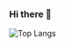 ### Hi there 👋
![Top Langs](https://github-readme-stats.vercel.app/api/top-langs/?username=DanielOrtGut&layout=compact)
<!--
**DanielOrtGut/DanielOrtGut** is a ✨ _special_ ✨ repository because its `README.md` (this file) appears on your GitHub profile.

Here are some ideas to get you started:

- 🔭 I’m currently working on ...
- 🌱 I’m currently learning ...
- 👯 I’m looking to collaborate on ...
- 🤔 I’m looking for help with ...
- 💬 Ask me about ...
- 📫 How to reach me: ...
- 😄 Pronouns: ...
- ⚡ Fun fact: ...
-->
